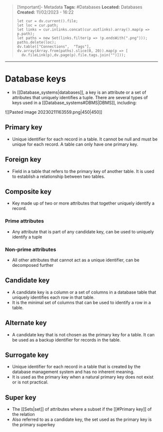 > [!important]- Metadata
> **Tags:** #Databases 
> **Located:** Databases
> **Created:** 11/02/2023 - 16:22
> ```dataviewjs
>let cur = dv.current().file;
>let loc = cur.path;
>let links = cur.inlinks.concat(cur.outlinks).array().map(p => p.path);
>let paths = new Set(links.filter(p => !p.endsWith(".png")));
>paths.delete(loc);
>dv.table(["Connections",  "Tags"], dv.array(Array.from(paths).slice(0, 20)).map(p => [
>   dv.fileLink(p),dv.page(p).file.tags.join("")]));
> ```

___
# Database keys
- In [[Database_systems|databases]], a key is an attribute or a set of attributes that uniquely identifies a tuple. There are several types of keys used in a [[Database_systems#DBMS|DBMS]], including:

![[Pasted image 20230211163559.png|450|450]]

## Primary key
- Unique identifier for each record in a table. It cannot be null and must be unique for each record. A table can only have one primary key.
  
## Foreign key
- Field in a table that refers to the primary key of another table. It is used to establish a relationship between two tables.

## Composite key
- Key made up of two or more attributes that together uniquely identify a record.

### Prime attributes
- Any attribute that is part of any candidate key, can be used to uniquely identify a tuple 

### Non-prime attributes 
- All other attributes that cannot act as a unique identifier, can be decomposed further 

## Candidate key
- A candidate key is a column or a set of columns in a database table that uniquely identifies each row in that table. 
- It is the minimal set of columns that can be used to identify a row in a table.
## Alternate key
- A candidate key that is not chosen as the primary key for a table. It can be used as a backup identifier for records in the table.
## Surrogate key
- Unique identifier for each record in a table that is created by the database management system and has no inherent meaning. 
- It is used as the primary key when a natural primary key does not exist or is not practical.

## Super key
- The [[Sets|set]] of attributes where a subset if the [[#Primary key]] of the relation 
- Also referred to as a candidate key, the set used as the primary key is the primary superkey
